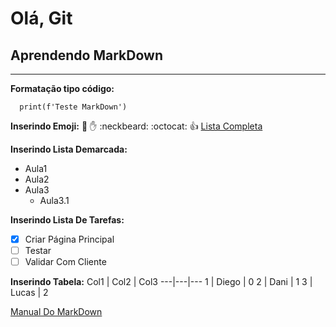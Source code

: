 # Olá, Git
## Aprendendo MarkDown
***

**Formatação tipo código:**
```
  print(f'Teste MarkDown')
```

**Inserindo Emoji:**
:monkey: :hand: :neckbeard: :octocat: :+1:
[Lista Completa](https://gist.github.com/rxaviers/7360908)

**Inserindo Lista Demarcada:**
* Aula1
* Aula2
* Aula3
   * Aula3.1

**Inserindo Lista De Tarefas:**
- [x] Criar Página Principal
- [ ] Testar
- [ ] Validar Com Cliente

**Inserindo Tabela:**
Col1 | Col2 | Col3
---|---|---
1 | Diego | 0
2 | Dani | 1
3 | Lucas | 2

[Manual Do MarkDown](https://github.com/gustavoguanabara/git-github/blob/master/manuais-PDF/guia-markdown.pdf)
